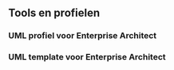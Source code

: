 ## Tools en profielen




### UML profiel voor Enterprise Architect



### UML template voor Enterprise Architect




